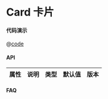# Card 卡片

#### 代码演示

<ClientOnly>
  <card-demo01 />
</ClientOnly>

@[code](./card/demo01.vue)

#### API

| 属性 | 说明 | 类型 | 默认值 | 版本 |
| ---- | ---- | ---- | ------ | ---- |

#### FAQ
